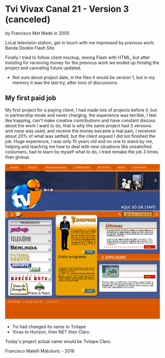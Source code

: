 # Tvi Vivax Canal 21 - Version 3 (canceled)
by Francisco Mat
Made in 2005

Local television station, get in touch with me impressed by previous work: Banda Dookie Flash Site.

Finally I tried to follow client mockup, mixing Flash with HTML, but after insisting for receiving money for the previous work we ended up finishig the project and canceling future updated.

* Not sure about project date, in the files it would be version 1, but in my memory it was the last try, after tons of discussions.

## My first paid job
My first project for a paying client, I had made lots of projects before it, but in partnership mode and never charging, the experience was terrible, I feel like trapping, can't make creative contributions and have constant discuss about the work I want to do, that is why the same project had 3 versions and none was used, and receive the money became a real pain, I received about 20% of what was settled, but the client argued I did not finished the job. Huge experience, I was only 15 years old and no one to stand by me, helping and teaching me how to deal with new situations like unsatisfied costumers, had to learn by myself what to do, I tried remake the job 3 times than giveup.

![Tvi Vivax Canal 21 - Version 3](2018-06-10-tvi3.png)

* Tvi had changed its name to Tvitape
* Vivax to Horizon, then NET then Claro. 

Today's project actual name would be Tvitape Claro.

Francisco Matelli Matulovic - 2018